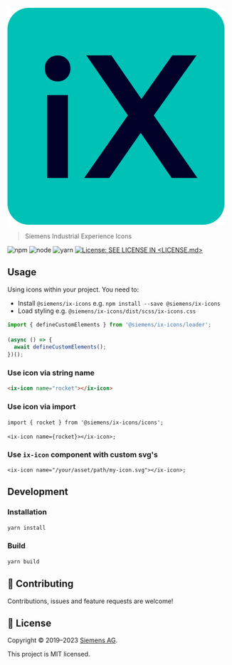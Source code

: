 <!--
SPDX-FileCopyrightText: 2022 Siemens AG

SPDX-License-Identifier: MIT
-->

![iX](./logo.svg)

> Siemens Industrial Experience Icons

![npm](https://img.shields.io/badge/npm-%3E%3D8.x.x-blue.svg)
![node](https://img.shields.io/badge/node-%3E%3D16.16.x-blue.svg)
![yarn](https://img.shields.io/badge/yarn->=1.x.x-blue.svg)
[![License: SEE LICENSE IN <LICENSE.md>](https://img.shields.io/badge/License-SEE%20LICENSE%20IN%20LICENSE.md-yellow.svg)](./LICENSE.md)

## Usage

Using icons within your project. You need to:

- Install `@siemens/ix-icons` e.g. `npm install --save @siemens/ix-icons`
- Load styling e.g. `@siemens/ix-icons/dist/scss/ix-icons.css`

```javascript
import { defineCustomElements } from '@siemens/ix-icons/loader';

(async () => {
  await defineCustomElements();
})();
```

### Use icon via string name

```html
<ix-icon name="rocket"></ix-icon>
```

### Use icon via import

```tsx
import { rocket } from '@siemens/ix-icons/icons';

<ix-icon name={rocket}></ix-icon>;
```

### Use `ix-icon` component with custom svg's

```tsx
<ix-icon name="/your/asset/path/my-icon.svg"></ix-icon>;
```

## Development

### Installation

```sh
yarn install
```

### Build

```sh
yarn build
```

## 🤝 Contributing

Contributions, issues and feature requests are welcome!

## 📝 License

Copyright © 2019–2023 [Siemens AG](https://www.siemens.com/).

This project is MIT licensed.

